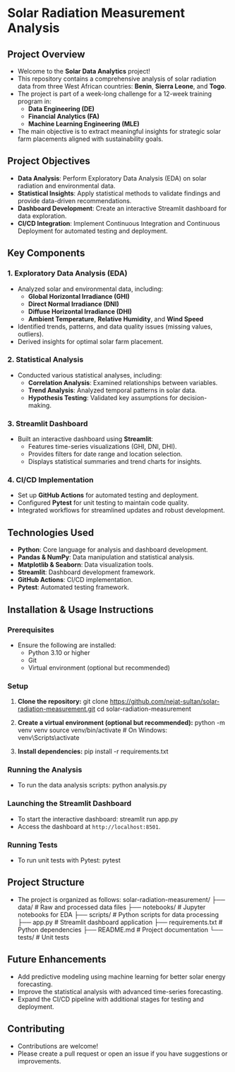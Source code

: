 # **Solar Radiation Measurement Analysis**

## **Project Overview**

- Welcome to the **Solar Data Analytics** project!
- This repository contains a comprehensive analysis of solar radiation data from three West African countries: **Benin**, **Sierra Leone**, and **Togo**.
- The project is part of a week-long challenge for a 12-week training program in:
  - **Data Engineering (DE)**
  - **Financial Analytics (FA)**
  - **Machine Learning Engineering (MLE)**
- The main objective is to extract meaningful insights for strategic solar farm placements aligned with sustainability goals.

## **Project Objectives**

- **Data Analysis**: Perform Exploratory Data Analysis (EDA) on solar radiation and environmental data.
- **Statistical Insights**: Apply statistical methods to validate findings and provide data-driven recommendations.
- **Dashboard Development**: Create an interactive Streamlit dashboard for data exploration.
- **CI/CD Integration**: Implement Continuous Integration and Continuous Deployment for automated testing and deployment.

## **Key Components**

### 1. **Exploratory Data Analysis (EDA)**

- Analyzed solar and environmental data, including:
  - **Global Horizontal Irradiance (GHI)**
  - **Direct Normal Irradiance (DNI)**
  - **Diffuse Horizontal Irradiance (DHI)**
  - **Ambient Temperature**, **Relative Humidity**, and **Wind Speed**
- Identified trends, patterns, and data quality issues (missing values, outliers).
- Derived insights for optimal solar farm placement.

### 2. **Statistical Analysis**

- Conducted various statistical analyses, including:
  - **Correlation Analysis**: Examined relationships between variables.
  - **Trend Analysis**: Analyzed temporal patterns in solar data.
  - **Hypothesis Testing**: Validated key assumptions for decision-making.

### 3. **Streamlit Dashboard**

- Built an interactive dashboard using **Streamlit**:
  - Features time-series visualizations (GHI, DNI, DHI).
  - Provides filters for date range and location selection.
  - Displays statistical summaries and trend charts for insights.

### 4. **CI/CD Implementation**

- Set up **GitHub Actions** for automated testing and deployment.
- Configured **Pytest** for unit testing to maintain code quality.
- Integrated workflows for streamlined updates and robust development.

## **Technologies Used**

- **Python**: Core language for analysis and dashboard development.
- **Pandas & NumPy**: Data manipulation and statistical analysis.
- **Matplotlib & Seaborn**: Data visualization tools.
- **Streamlit**: Dashboard development framework.
- **GitHub Actions**: CI/CD implementation.
- **Pytest**: Automated testing framework.

## **Installation & Usage Instructions**

### **Prerequisites**

- Ensure the following are installed:
  - Python 3.10 or higher
  - Git
  - Virtual environment (optional but recommended)

### **Setup**

1. **Clone the repository:**
   git clone https://github.com/nejat-sultan/solar-radiation-measurement.git
   cd solar-radiation-measurement

2. **Create a virtual environment (optional but recommended):**
   python -m venv venv
   source venv/bin/activate  # On Windows: venv\Scripts\activate

3. **Install dependencies:**
   pip install -r requirements.txt

### **Running the Analysis**

- To run the data analysis scripts:
  python analysis.py

### **Launching the Streamlit Dashboard**

- To start the interactive dashboard:
  streamlit run app.py
- Access the dashboard at `http://localhost:8501`.

### **Running Tests**

- To run unit tests with Pytest:
  pytest

## **Project Structure**

- The project is organized as follows:
  solar-radiation-measurement/
  ├── data/                     # Raw and processed data files
  ├── notebooks/                # Jupyter notebooks for EDA
  ├── scripts/                  # Python scripts for data processing
  ├── app.py                    # Streamlit dashboard application
  ├── requirements.txt          # Python dependencies
  ├── README.md                 # Project documentation
  └── tests/                    # Unit tests

## **Future Enhancements**

- Add predictive modeling using machine learning for better solar energy forecasting.
- Improve the statistical analysis with advanced time-series forecasting.
- Expand the CI/CD pipeline with additional stages for testing and deployment.

## **Contributing**

- Contributions are welcome!
- Please create a pull request or open an issue if you have suggestions or improvements.